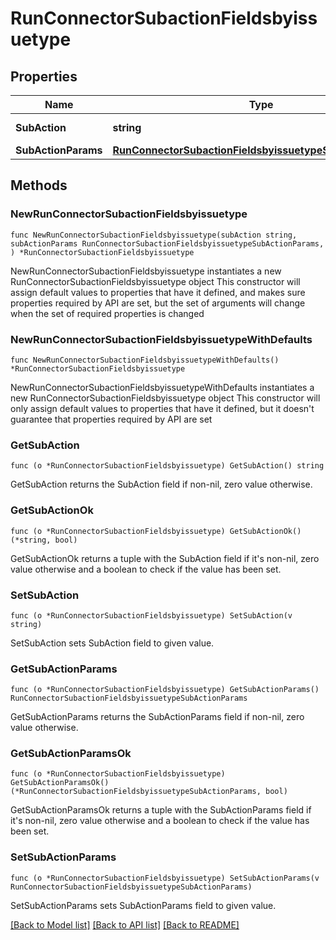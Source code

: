 # RunConnectorSubactionFieldsbyissuetype

## Properties

Name | Type | Description | Notes
------------ | ------------- | ------------- | -------------
**SubAction** | **string** | The action to test. | 
**SubActionParams** | [**RunConnectorSubactionFieldsbyissuetypeSubActionParams**](RunConnectorSubactionFieldsbyissuetypeSubActionParams.md) |  | 

## Methods

### NewRunConnectorSubactionFieldsbyissuetype

`func NewRunConnectorSubactionFieldsbyissuetype(subAction string, subActionParams RunConnectorSubactionFieldsbyissuetypeSubActionParams, ) *RunConnectorSubactionFieldsbyissuetype`

NewRunConnectorSubactionFieldsbyissuetype instantiates a new RunConnectorSubactionFieldsbyissuetype object
This constructor will assign default values to properties that have it defined,
and makes sure properties required by API are set, but the set of arguments
will change when the set of required properties is changed

### NewRunConnectorSubactionFieldsbyissuetypeWithDefaults

`func NewRunConnectorSubactionFieldsbyissuetypeWithDefaults() *RunConnectorSubactionFieldsbyissuetype`

NewRunConnectorSubactionFieldsbyissuetypeWithDefaults instantiates a new RunConnectorSubactionFieldsbyissuetype object
This constructor will only assign default values to properties that have it defined,
but it doesn't guarantee that properties required by API are set

### GetSubAction

`func (o *RunConnectorSubactionFieldsbyissuetype) GetSubAction() string`

GetSubAction returns the SubAction field if non-nil, zero value otherwise.

### GetSubActionOk

`func (o *RunConnectorSubactionFieldsbyissuetype) GetSubActionOk() (*string, bool)`

GetSubActionOk returns a tuple with the SubAction field if it's non-nil, zero value otherwise
and a boolean to check if the value has been set.

### SetSubAction

`func (o *RunConnectorSubactionFieldsbyissuetype) SetSubAction(v string)`

SetSubAction sets SubAction field to given value.


### GetSubActionParams

`func (o *RunConnectorSubactionFieldsbyissuetype) GetSubActionParams() RunConnectorSubactionFieldsbyissuetypeSubActionParams`

GetSubActionParams returns the SubActionParams field if non-nil, zero value otherwise.

### GetSubActionParamsOk

`func (o *RunConnectorSubactionFieldsbyissuetype) GetSubActionParamsOk() (*RunConnectorSubactionFieldsbyissuetypeSubActionParams, bool)`

GetSubActionParamsOk returns a tuple with the SubActionParams field if it's non-nil, zero value otherwise
and a boolean to check if the value has been set.

### SetSubActionParams

`func (o *RunConnectorSubactionFieldsbyissuetype) SetSubActionParams(v RunConnectorSubactionFieldsbyissuetypeSubActionParams)`

SetSubActionParams sets SubActionParams field to given value.



[[Back to Model list]](../README.md#documentation-for-models) [[Back to API list]](../README.md#documentation-for-api-endpoints) [[Back to README]](../README.md)


